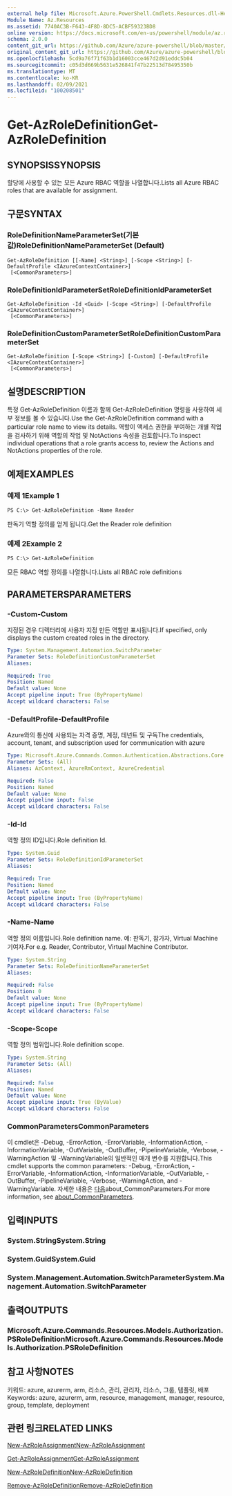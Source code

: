 ```yaml
---
external help file: Microsoft.Azure.PowerShell.Cmdlets.Resources.dll-Help.xml
Module Name: Az.Resources
ms.assetid: 7740AC3B-F643-4F8D-8DC5-ACBF59323BD8
online version: https://docs.microsoft.com/en-us/powershell/module/az.resources/get-azroledefinition
schema: 2.0.0
content_git_url: https://github.com/Azure/azure-powershell/blob/master/src/Resources/Resources/help/Get-AzRoleDefinition.md
original_content_git_url: https://github.com/Azure/azure-powershell/blob/master/src/Resources/Resources/help/Get-AzRoleDefinition.md
ms.openlocfilehash: 5cd9a76f71f63b1d16003cce467d2d91eddc5b04
ms.sourcegitcommit: c05d3d669b5631e526841f47b22513d78495350b
ms.translationtype: MT
ms.contentlocale: ko-KR
ms.lasthandoff: 02/09/2021
ms.locfileid: "100208501"
---
```

# <span data-ttu-id="7a9a3-101">Get-AzRoleDefinition</span><span class="sxs-lookup"><span data-stu-id="7a9a3-101">Get-AzRoleDefinition</span></span>

## <span data-ttu-id="7a9a3-102">SYNOPSIS</span><span class="sxs-lookup"><span data-stu-id="7a9a3-102">SYNOPSIS</span></span>
<span data-ttu-id="7a9a3-103">할당에 사용할 수 있는 모든 Azure RBAC 역할을 나열합니다.</span><span class="sxs-lookup"><span data-stu-id="7a9a3-103">Lists all Azure RBAC roles that are available for assignment.</span></span>

## <span data-ttu-id="7a9a3-104">구문</span><span class="sxs-lookup"><span data-stu-id="7a9a3-104">SYNTAX</span></span>

### <span data-ttu-id="7a9a3-105">RoleDefinitionNameParameterSet(기본값)</span><span class="sxs-lookup"><span data-stu-id="7a9a3-105">RoleDefinitionNameParameterSet (Default)</span></span>
```
Get-AzRoleDefinition [[-Name] <String>] [-Scope <String>] [-DefaultProfile <IAzureContextContainer>]
 [<CommonParameters>]
```

### <span data-ttu-id="7a9a3-106">RoleDefinitionIdParameterSet</span><span class="sxs-lookup"><span data-stu-id="7a9a3-106">RoleDefinitionIdParameterSet</span></span>
```
Get-AzRoleDefinition -Id <Guid> [-Scope <String>] [-DefaultProfile <IAzureContextContainer>]
 [<CommonParameters>]
```

### <span data-ttu-id="7a9a3-107">RoleDefinitionCustomParameterSet</span><span class="sxs-lookup"><span data-stu-id="7a9a3-107">RoleDefinitionCustomParameterSet</span></span>
```
Get-AzRoleDefinition [-Scope <String>] [-Custom] [-DefaultProfile <IAzureContextContainer>]
 [<CommonParameters>]
```

## <span data-ttu-id="7a9a3-108">설명</span><span class="sxs-lookup"><span data-stu-id="7a9a3-108">DESCRIPTION</span></span>
<span data-ttu-id="7a9a3-109">특정 Get-AzRoleDefinition 이름과 함께 Get-AzRoleDefinition 명령을 사용하여 세부 정보를 볼 수 있습니다.</span><span class="sxs-lookup"><span data-stu-id="7a9a3-109">Use the Get-AzRoleDefinition command with a particular role name to view its details.</span></span>
<span data-ttu-id="7a9a3-110">역할이 액세스 권한을 부여하는 개별 작업을 검사하기 위해 역할의 작업 및 NotActions 속성을 검토합니다.</span><span class="sxs-lookup"><span data-stu-id="7a9a3-110">To inspect individual operations that a role grants access to, review the Actions and NotActions properties of the role.</span></span>

## <span data-ttu-id="7a9a3-111">예제</span><span class="sxs-lookup"><span data-stu-id="7a9a3-111">EXAMPLES</span></span>

### <span data-ttu-id="7a9a3-112">예제 1</span><span class="sxs-lookup"><span data-stu-id="7a9a3-112">Example 1</span></span>
```
PS C:\> Get-AzRoleDefinition -Name Reader
```

<span data-ttu-id="7a9a3-113">판독기 역할 정의를 얻게 됩니다.</span><span class="sxs-lookup"><span data-stu-id="7a9a3-113">Get the Reader role definition</span></span>

### <span data-ttu-id="7a9a3-114">예제 2</span><span class="sxs-lookup"><span data-stu-id="7a9a3-114">Example 2</span></span>
```
PS C:\> Get-AzRoleDefinition
```

<span data-ttu-id="7a9a3-115">모든 RBAC 역할 정의를 나열합니다.</span><span class="sxs-lookup"><span data-stu-id="7a9a3-115">Lists all RBAC role definitions</span></span>

## <span data-ttu-id="7a9a3-116">PARAMETERS</span><span class="sxs-lookup"><span data-stu-id="7a9a3-116">PARAMETERS</span></span>

### <span data-ttu-id="7a9a3-117">-Custom</span><span class="sxs-lookup"><span data-stu-id="7a9a3-117">-Custom</span></span>
<span data-ttu-id="7a9a3-118">지정된 경우 디렉터리에 사용자 지정 만든 역할만 표시됩니다.</span><span class="sxs-lookup"><span data-stu-id="7a9a3-118">If specified, only displays the custom created roles in the directory.</span></span>

```yaml
Type: System.Management.Automation.SwitchParameter
Parameter Sets: RoleDefinitionCustomParameterSet
Aliases:

Required: True
Position: Named
Default value: None
Accept pipeline input: True (ByPropertyName)
Accept wildcard characters: False
```

### <span data-ttu-id="7a9a3-119">-DefaultProfile</span><span class="sxs-lookup"><span data-stu-id="7a9a3-119">-DefaultProfile</span></span>
<span data-ttu-id="7a9a3-120">Azure와의 통신에 사용되는 자격 증명, 계정, 테넌트 및 구독</span><span class="sxs-lookup"><span data-stu-id="7a9a3-120">The credentials, account, tenant, and subscription used for communication with azure</span></span>

```yaml
Type: Microsoft.Azure.Commands.Common.Authentication.Abstractions.Core.IAzureContextContainer
Parameter Sets: (All)
Aliases: AzContext, AzureRmContext, AzureCredential

Required: False
Position: Named
Default value: None
Accept pipeline input: False
Accept wildcard characters: False
```

### <span data-ttu-id="7a9a3-121">-Id</span><span class="sxs-lookup"><span data-stu-id="7a9a3-121">-Id</span></span>
<span data-ttu-id="7a9a3-122">역할 정의 ID입니다.</span><span class="sxs-lookup"><span data-stu-id="7a9a3-122">Role definition Id.</span></span>

```yaml
Type: System.Guid
Parameter Sets: RoleDefinitionIdParameterSet
Aliases:

Required: True
Position: Named
Default value: None
Accept pipeline input: True (ByPropertyName)
Accept wildcard characters: False
```

### <span data-ttu-id="7a9a3-123">-Name</span><span class="sxs-lookup"><span data-stu-id="7a9a3-123">-Name</span></span>
<span data-ttu-id="7a9a3-124">역할 정의 이름입니다.</span><span class="sxs-lookup"><span data-stu-id="7a9a3-124">Role definition name.</span></span>
<span data-ttu-id="7a9a3-125">예: 판독기, 참가자, Virtual Machine 기여자.</span><span class="sxs-lookup"><span data-stu-id="7a9a3-125">For e.g. Reader, Contributor, Virtual Machine Contributor.</span></span>

```yaml
Type: System.String
Parameter Sets: RoleDefinitionNameParameterSet
Aliases:

Required: False
Position: 0
Default value: None
Accept pipeline input: True (ByPropertyName)
Accept wildcard characters: False
```

### <span data-ttu-id="7a9a3-126">-Scope</span><span class="sxs-lookup"><span data-stu-id="7a9a3-126">-Scope</span></span>
<span data-ttu-id="7a9a3-127">역할 정의 범위입니다.</span><span class="sxs-lookup"><span data-stu-id="7a9a3-127">Role definition scope.</span></span>

```yaml
Type: System.String
Parameter Sets: (All)
Aliases:

Required: False
Position: Named
Default value: None
Accept pipeline input: True (ByValue)
Accept wildcard characters: False
```

### <span data-ttu-id="7a9a3-128">CommonParameters</span><span class="sxs-lookup"><span data-stu-id="7a9a3-128">CommonParameters</span></span>
<span data-ttu-id="7a9a3-129">이 cmdlet은 -Debug, -ErrorAction, -ErrorVariable, -InformationAction, -InformationVariable, -OutVariable, -OutBuffer, -PipelineVariable, -Verbose, -WarningAction 및 -WarningVariable의 일반적인 매개 변수를 지원합니다.</span><span class="sxs-lookup"><span data-stu-id="7a9a3-129">This cmdlet supports the common parameters: -Debug, -ErrorAction, -ErrorVariable, -InformationAction, -InformationVariable, -OutVariable, -OutBuffer, -PipelineVariable, -Verbose, -WarningAction, and -WarningVariable.</span></span> <span data-ttu-id="7a9a3-130">자세한 내용은 [다음](http://go.microsoft.com/fwlink/?LinkID=113216)about_CommonParameters.</span><span class="sxs-lookup"><span data-stu-id="7a9a3-130">For more information, see [about_CommonParameters](http://go.microsoft.com/fwlink/?LinkID=113216).</span></span>

## <span data-ttu-id="7a9a3-131">입력</span><span class="sxs-lookup"><span data-stu-id="7a9a3-131">INPUTS</span></span>

### <span data-ttu-id="7a9a3-132">System.String</span><span class="sxs-lookup"><span data-stu-id="7a9a3-132">System.String</span></span>

### <span data-ttu-id="7a9a3-133">System.Guid</span><span class="sxs-lookup"><span data-stu-id="7a9a3-133">System.Guid</span></span>

### <span data-ttu-id="7a9a3-134">System.Management.Automation.SwitchParameter</span><span class="sxs-lookup"><span data-stu-id="7a9a3-134">System.Management.Automation.SwitchParameter</span></span>

## <span data-ttu-id="7a9a3-135">출력</span><span class="sxs-lookup"><span data-stu-id="7a9a3-135">OUTPUTS</span></span>

### <span data-ttu-id="7a9a3-136">Microsoft.Azure.Commands.Resources.Models.Authorization.PSRoleDefinition</span><span class="sxs-lookup"><span data-stu-id="7a9a3-136">Microsoft.Azure.Commands.Resources.Models.Authorization.PSRoleDefinition</span></span>

## <span data-ttu-id="7a9a3-137">참고 사항</span><span class="sxs-lookup"><span data-stu-id="7a9a3-137">NOTES</span></span>
<span data-ttu-id="7a9a3-138">키워드: azure, azurerm, arm, 리소스, 관리, 관리자, 리소스, 그룹, 템플릿, 배포</span><span class="sxs-lookup"><span data-stu-id="7a9a3-138">Keywords: azure, azurerm, arm, resource, management, manager, resource, group, template, deployment</span></span>

## <span data-ttu-id="7a9a3-139">관련 링크</span><span class="sxs-lookup"><span data-stu-id="7a9a3-139">RELATED LINKS</span></span>

[<span data-ttu-id="7a9a3-140">New-AzRoleAssignment</span><span class="sxs-lookup"><span data-stu-id="7a9a3-140">New-AzRoleAssignment</span></span>](./New-AzRoleAssignment.md)

[<span data-ttu-id="7a9a3-141">Get-AzRoleAssignment</span><span class="sxs-lookup"><span data-stu-id="7a9a3-141">Get-AzRoleAssignment</span></span>](./Get-AzRoleAssignment.md)

[<span data-ttu-id="7a9a3-142">New-AzRoleDefinition</span><span class="sxs-lookup"><span data-stu-id="7a9a3-142">New-AzRoleDefinition</span></span>](./New-AzRoleDefinition.md)

[<span data-ttu-id="7a9a3-143">Remove-AzRoleDefinition</span><span class="sxs-lookup"><span data-stu-id="7a9a3-143">Remove-AzRoleDefinition</span></span>](./Remove-AzRoleDefinition.md)

